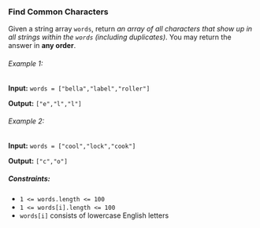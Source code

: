 <h3>Find Common Characters</h3>

<p>Given a string array <code>words</code>, return <i>an array of all characters that show up in all strings within the 
<code>words</code> (including duplicates)</i>. You may return the answer in <b>any order</b>.</p>

<h6>Example 1:</h6>
<p><b>Input:</b> <code>words = ["bella","label","roller"]</code></p>
<p><b>Output:</b> <code>["e","l","l"]</code></p>

<h6>Example 2:</h6>
<p><b>Input:</b> <code>words = ["cool","lock","cook"]</code></p>
<p><b>Output:</b> <code>["c","o"]</code></p>


<h5>Constraints:</h5>
<ul>
    <li><code>1 <= words.length <= 100</code></li>
    <li><code>1 <= words[i].length <= 100</code></li>
    <li><code>words[i]</code> consists of lowercase English letters</li>
</ul>
